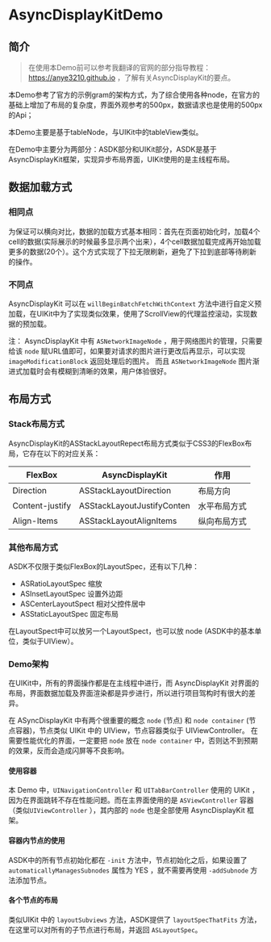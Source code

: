 # AsyncDisplayKitDemo
## 简介
> 在使用本Demo前可以参考我翻译的官网的部分指导教程：https://anye3210.github.io ，了解有关AsyncDisplayKit的要点。

本Demo参考了官方的示例gram的架构方式，为了综合使用各种node，在官方的基础上增加了布局的复杂度，界面外观参考的500px，数据请求也是使用的500px的Api；

本Demo主要是基于tableNode，与UIKit中的tableView类似。

在Demo中主要分为两部分：ASDK部分和UIKit部分，ASDK是基于AsyncDisplayKit框架，实现异步布局界面，UIKit使用的是主线程布局。
## 数据加载方式
### 相同点

为保证可以横向对比，数据的加载方式基本相同：首先在页面初始化时，加载4个cell的数据(实际展示的时候最多显示两个出来），4个cell数据加载完成再开始加载更多的数据(20个）。这个方式实现了下拉无限刷新，避免了下拉到底部等待刷新的操作。

### 不同点

AsyncDisplayKit 可以在 `willBeginBatchFetchWithContext` 方法中进行自定义预加载，在UIKit中为了实现类似效果，使用了ScrollView的代理监控滚动，实现数据的预加载。

注：
AsyncDisplayKit 中有 `ASNetworkImageNode` ，用于网络图片的管理，只需要给该 `node` 赋URL值即可，如果要对请求的图片进行更改后再显示，可以实现 `imageModificationBlock` 返回处理后的图片。 而且 `ASNetworkImageNode` 图片渐进式加载时会有模糊到清晰的效果，用户体验很好。

## 布局方式
### Stack布局方式
AsyncDisplayKit的ASStackLayoutRepect布局方式类似于CSS3的FlexBox布局，它存在以下的对应关系：

| FlexBox | AsyncDisplayKit | 作用 |
|---------|-----------------|------|
| Direction | ASStackLayoutDirection | 布局方向 | 
| Content-justify | ASStackLayoutJustifyConten | 水平布局方式
|Align-Items | ASStackLayoutAlignItems| 纵向布局方式 |

### 其他布局方式

ASDK不仅限于类似FlexBox的LayoutSpec，还有以下几种：

* ASRatioLayoutSpec 缩放
* ASInsetLayoutSpec 设置外边距
* ASCenterLayoutSpect 相对父控件居中
* ASStaticLayoutSpec 固定布局

在LayoutSpect中可以放另一个LayoutSpect，也可以放 node (ASDK中的基本单位，类似于UIView）。

### Demo架构

在UIKit中，所有的界面操作都是在主线程中进行，而 AsyncDisplayKit 对界面的布局，界面数据加载及界面渲染都是异步进行，所以进行项目驾构时有很大的差异。

在 ASyncDisplayKit 中有两个很重要的概念 `node` (节点) 和 `node container` (节点容器)，节点类似 UIKit 中的 UIView，节点容器类似于 UIViewController。 在需要性能优化的界面，一定要把 `node` 放在 `node container` 中，否则达不到预期的效果，反而会造成闪屏等不良影响。

#### 使用容器

本 Demo 中，`UINavigationController` 和 `UITabBarController` 使用的 UIKit ，因为在界面跳转不存在性能问题。而在主界面使用的是 `ASViewController` 容器（类似`UIViewController` ），其内部的 `node` 也是全部使用 AsyncDisplayKit 框架。

#### 容器内节点的使用

ASDK中的所有节点初始化都在 `-init` 方法中，节点初始化之后，如果设置了 `automaticallyManagesSubnodes` 属性为 YES ，就不需要再使用 `-addSubnode` 方法添加节点。

#### 各个节点的布局

类似UIKit 中的 `layoutSubviews` 方法，ASDK提供了 `layoutSpecThatFits` 方法，在这里可以对所有的子节点进行布局，并返回 `ASLayoutSpec`。

